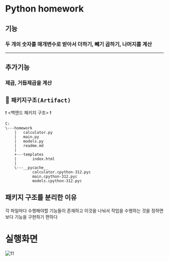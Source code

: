 # Python homework
## 기능 
### 두 개의 숫자를 매개변수로 받아서 더하기, 빼기 곱하기, 나머지를 계산 
<hr>

## 추가기능 
### 제곱, 거듭제곱을 계산

## 📂 `패키지구조(Artifact)` 
❗ <백엔드 패키지 구조> ❗
```
C:
\---homework
    |   calculator.py
    |   main.py
    |   models.py
    |   readme.md
    |
    +---templates
    |       index.html
    |
    \---__pycache__
            calculator.cpython-312.pyc
            main.cpython-312.pyc
            models.cpython-312.pyc
```

## 패키지 구조를 분리한 이유
각 파일마다 수행해야할 기능들이 존재하고 이것을 나눠서 작업을 수행하는 것을 정하면 보다  기능을 구현하기 편하다 

# 실행화면

![11](https://github.com/user-attachments/assets/cba87688-57c5-4409-8b8a-af0e04743205)
